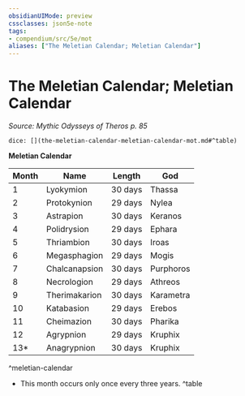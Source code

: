 ```yaml
---
obsidianUIMode: preview
cssclasses: json5e-note
tags:
- compendium/src/5e/mot
aliases: ["The Meletian Calendar; Meletian Calendar"]
---
```

# The Meletian Calendar; Meletian Calendar
*Source: Mythic Odysseys of Theros p. 85* 

`dice: [](the-meletian-calendar-meletian-calendar-mot.md#^table)`

**Meletian Calendar**

| Month | Name | Length | God |
|-------|------|--------|-----|
| 1 | Lyokymion | 30 days | Thassa |
| 2 | Protokynion | 29 days | Nylea |
| 3 | Astrapion | 30 days | Keranos |
| 4 | Polidrysion | 29 days | Ephara |
| 5 | Thriambion | 30 days | Iroas |
| 6 | Megasphagion | 29 days | Mogis |
| 7 | Chalcanapsion | 30 days | Purphoros |
| 8 | Necrologion | 29 days | Athreos |
| 9 | Therimakarion | 30 days | Karametra |
| 10 | Katabasion | 29 days | Erebos |
| 11 | Cheimazion | 30 days | Pharika |
| 12 | Agrypnion | 29 days | Kruphix |
| 13* | Anagrypnion | 30 days | Kruphix |
^meletian-calendar

* This month occurs only once every three years.
^table